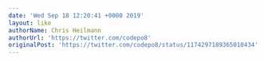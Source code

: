 ```yaml
---
date: 'Wed Sep 18 12:20:41 +0000 2019'
layout: like
authorName: Chris Heilmann
authorUrl: 'https://twitter.com/codepo8'
originalPost: 'https://twitter.com/codepo8/status/1174297189365010434'
---
```

